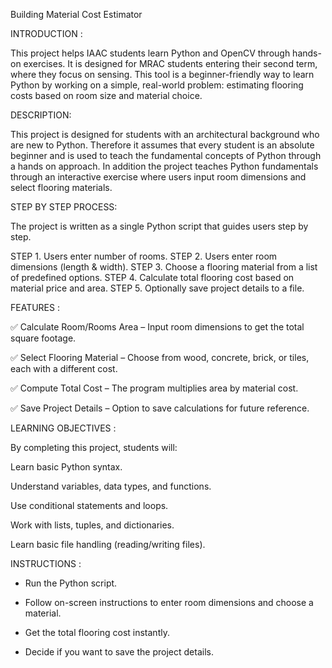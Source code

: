 Building Material Cost Estimator

INTRODUCTION :

This project helps IAAC students learn Python and OpenCV through hands-on exercises. It is designed for MRAC students entering their second term, where they focus on sensing.
This tool is a beginner-friendly way to learn Python by working on a simple, real-world problem: estimating flooring costs based on room size and material choice.

DESCRIPTION:

This project is designed for students with an architectural background who are new to Python.
Therefore it assumes that every student is an absolute beginner and is used to teach the fundamental concepts of Python through a hands on approach.
In addition the project teaches Python fundamentals through an interactive exercise where users input room dimensions and select flooring materials.

STEP BY STEP PROCESS:

The project is written as a single Python script that guides users step by step.

STEP 1. Users enter number of rooms.
STEP 2. Users enter room dimensions (length & width).
STEP 3. Choose a flooring material from a list of predefined options.
STEP 4. Calculate total flooring cost based on material price and area.
STEP 5. Optionally save project details to a file.

FEATURES :

✅ Calculate Room/Rooms Area – Input room dimensions to get the total square footage.

✅ Select Flooring Material – Choose from wood, concrete, brick, or tiles, each with a different cost.

✅ Compute Total Cost – The program multiplies area by material cost.

✅ Save Project Details – Option to save calculations for future reference.


LEARNING OBJECTIVES :

By completing this project, students will:

Learn basic Python syntax.

Understand variables, data types, and functions.

Use conditional statements and loops.

Work with lists, tuples, and dictionaries.

Learn basic file handling (reading/writing files).

INSTRUCTIONS :

- Run the Python script.

- Follow on-screen instructions to enter room dimensions and choose a material.

- Get the total flooring cost instantly.

- Decide if you want to save the project details.

